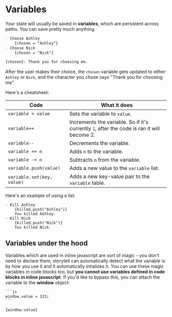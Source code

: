 # Variables

Your state will usually be saved in **variables**, which are persistent across paths. You can save pretty much anything.

```md
- Choose Ashley
    {chosen = "Ashley"}
- Choose Nick
    {chosen = "Nick"}

{chosen}: Thank you for choosing me.
```

After the user makes their choice, the `chosen` variable gets updated to either `Ashley` or `Nick`, and the character you chose says "Thank you for choosing me".

Here's a cheatsheet:

| Code  | What it does |
|---------|--------|
| `variable = value` | Sets the variable to `value`. |
| `variable++` | Increments the variable. So if it's currently `1`, after the code is ran it will become 2. |
| `variable--` | Decrements the variable. |
| `variable += n` | Adds `n` to the variable. |
| `variable -= n` | Subtracts `n` from the variable. | 
| `variable.push(value)` | Adds a new value to the `variable` list. |
| `variable.set(key, value)` | Adds a new key-value pair to the `variable` table. |

Here's an example of using a list:

```
- Kill Ashley
    {killed.push("Ashley")}
    You killed Ashley.
- Kill Nick
    {killed.push("Nick")}
    You killed Nick.
```

## Variables under the hood

Variables which are used in inline javascript are sort of magic - you don't need to declare them, storytell can automatically detect what the variable is by how you use it and it automatically intializes it. You can use these magic variables in code blocks too, but **you cannot use variables defined in code blocks in inline javascript**. If you'd like to bypass this, you can attach the variable to the **window** object:

````
```js
window.value = 123;
```

{window.value}
````